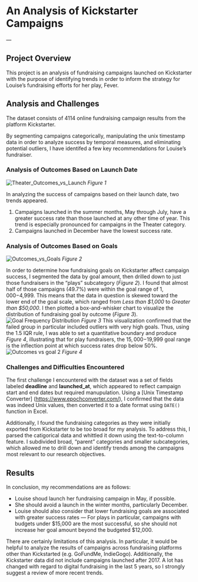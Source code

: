#  An Analysis of Kickstarter Campaigns
—
## Project Overview
This project is an analysis of fundraising campaigns launched on Kickstarter with the purpose of identifying trends in order to inform the strategy for Louise’s fundraising efforts for her play, Fever.

## Analysis and Challenges
The dataset consists of 4114 online fundraising campaign results from the platform Kickstarter. 

By segmenting campaigns categorically, manipulating the unix timestamp data in order to analyze success by temporal measures, and eliminating potential outliers, I have identifed a few key recommendations for Louise’s fundraiser.

### Analysis of Outcomes Based on Launch Date
![Theater_Outcomes_vs_Launch](https://user-images.githubusercontent.com/82285562/115973477-de2a9f00-a51a-11eb-9b8c-4a3d69c373b5.png)
_Figure 1_

In analyzing the success of campaigns based on their launch date, two trends appeared.
1. Campaigns launched in the summer months, May through July, have a greater success rate than those launched at any other time of year. This trend is especially pronounced for campaigns in the Theater category.
2. Campaigns launched in December have the lowest success rate.

### Analysis of Outcomes Based on Goals
![Outcomes_vs_Goals](https://user-images.githubusercontent.com/82285562/115973484-e5ea4380-a51a-11eb-9954-26c27e18dd9c.png)
_Figure 2_

In order to determine how fundraising goals on Kickstarter affect campaign success, I segmented the data by goal amount, then drilled down to just those fundraisers in the “plays” subcategory (_Figure 2_). I found that almost half of those campaigns (49.7%) were within the goal range of $1,000-$4,999. This means that the data in question is skewed toward the lower end of the goal scale, which ranged from *Less than $1,000* to *Greater than $50,000*. I then plotted a box-and-whisker chart to visualize the distribution of fundraising goal by outcome (_Figure 3_).
![Goal Frequency Distribution](https://user-images.githubusercontent.com/82285562/115973497-05816c00-a51b-11eb-9ec1-f193c7f7fa1c.png)
_Figure 3_
This visualization confirmed that the failed group in particular included outliers with very high goals. Thus, using the 1.5 IQR rule, I was able to set a quantitative boundary and produce _Figure 4_, illustrating that for play fundraisers, the $15,000-$19,999 goal range is the inflection point at which success rates drop below 50%.
![Outcomes vs goal 2](https://user-images.githubusercontent.com/82285562/115973487-eda9e800-a51a-11eb-87c1-9b992ee04da0.png)
_Figure 4_

### Challenges and Difficulties Encountered
The first challenge I encountered with the dataset was a set of fields labeled **deadline** and **launched_at**, which appeared to reflect campaign start and end dates but required manupulation. Using a [Unix Timestamp Converter] (https://www.epochconverter.com/), I confirmed that the data was indeed Unix values, then converted it to a date format using `DATE()` function in Excel.

Additionally, I found the fundraising categories as they were initially exported from Kickstarter to be too broad for my analysis. To address this, I parsed the catigorical data and whittled it down using the text-to-column feature. I subdivided broad, “parent” categories and smaller subcategories, which allowed me to drill down and identify trends among the campaigns most relevant to our research objectives.

## Results
In conclusion, my recommendations are as follows: 
- Louise shoud launch her fundraising campaign in May, if possible. 
- She should avoid a launch in the winter months, particularly December.
- Louise should also consider that lower fundraising goals are associated with greater success rates — For plays in particular, campaigns with budgets under $15,000 are the most successful, so she should not increase her goal amount beyond the budgeted $12,000.

There are certainly limitations of this analysis. In particular, it would be helpful to analyze the results of campaigns across fundraising platforms other than Kickstarted (e.g. GoFundMe, IndieGogo). 
Additionally, the Kickstarter data did not include campaigns launched after 2017. A lot has changed with regard to digital fundraising in the last 5 years, so I strongly suggest a review of more recent trends.
